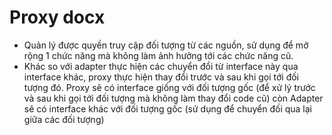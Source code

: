 # Proxy docx

- Quản lý được quyền truy cập đối tượng từ các nguồn, sử dụng để mở rộng 1 chức năng mà không 
làm ảnh hưởng tới các chức năng cũ. 
- Khác so với adapter thực hiện các chuyển đổi từ interface này qua interface khác, proxy thực hiện thay đổi trước và 
sau khi gọi tới đối tượng đó. Proxy sẽ có interface giống với đối tượng gốc (để xử lý trước và sau khi gọi tới đối tượng 
mà không làm thay đổi code cũ) còn Adapter sẽ có interface khác với đối tượng gốc (sử dụng để chuyển đối qua lại giữa
các đối tượng)
